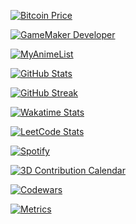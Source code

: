 <!-- Bitcoin & Crypto Stats Badge -->
[![Bitcoin Price](https://img.shields.io/badge/dynamic/json?url=https://api.coingecko.com/api/v3/simple/price?ids=bitcoin&vs_currencies=usd&label=BTC&query=$.bitcoin.usd&suffix=%20USD&color=F7931A&logo=bitcoin&logoColor=white&style=for-the-badge)](https://www.coingecko.com/en/coins/bitcoin)

<!-- GameMaker Trophy Badge -->
[![GameMaker Developer](https://img.shields.io/badge/GameMaker-Developer-black?style=for-the-badge&logo=data:image/svg+xml;base64,PHN2ZyB4bWxucz0iaHR0cDovL3d3dy53My5vcmcvMjAwMC9zdmciIHZpZXdCb3g9IjAgMCA1MTIgNTEyIj48cGF0aCBmaWxsPSIjZmZmIiBkPSJNNDU3LjUyLDI1NS4zNUw0MTQsMTU1LjE4bC01NS4xNywxMDAuMTdaIi8+PHBhdGggZmlsbD0iI2ZmZiIgZD0iTTk4LDI1NS4zNWw0My41Mi0xMDAuMTcsNTUuMTcsMTAwLjE3WiIvPjxwYXRoIGZpbGw9IiNmZmYiIGQ9Ik0yNTYsNTQuMzJ2MTUzLjdoLTcybDcyLDEzMS44NFYyMDEuMzhoNzJaIi8+PC9zdmc+)](https://www.yoyogames.com/gamemaker)

<!-- Anime Stats Badge -->
[![MyAnimeList](https://img.shields.io/badge/dynamic/json?url=https://api.jikan.moe/v4/anime/5114&label=Anime%20Dev&suffix=%20Inspired&query=$.data.title&color=2E51A2&logo=myanimelist&logoColor=white&style=for-the-badge)](https://myanimelist.net/)

<!-- GitHub Stats - Interactive -->
[![GitHub Stats](https://github-readme-stats.vercel.app/api?username=joshfisidi&show_icons=true&theme=radical)](https://github.com/joshfisidi)

<!-- GitHub Streak Stats - Interactive -->
[![GitHub Streak](https://github-readme-streak-stats.herokuapp.com/?user=joshfisidi&theme=dark)](https://github.com/joshfisidi)

<!-- Wakatime Coding Stats - Interactive -->
[![Wakatime Stats](https://github-readme-stats.vercel.app/api/wakatime?username=joshfisidi&layout=compact&theme=synthwave)](https://wakatime.com/@joshfisidi)

<!-- LeetCode Stats - Interactive -->
[![LeetCode Stats](https://leetcode-stats-six.vercel.app/api?username=joshfisidi&theme=dark)](https://leetcode.com/joshfisidi)

<!-- Spotify Currently Playing - Interactive -->
[![Spotify](https://spotify-github-profile.vercel.app/api/view?uid=joshfisidi&cover_image=true&theme=novatorem&bar_color=53b14f&bar_color_cover=false)](https://spotify-github-profile.vercel.app/api/view?uid=joshfisidi&redirect=true)

<!-- 3D Contribution Calendar - Interactive -->
[![3D Contribution Calendar](https://skyline.github.com/joshfisidi/2023)](https://skyline.github.com/joshfisidi/2023)

<!-- Codewars Badge - Interactive -->
[![Codewars](https://www.codewars.com/users/joshfisidi/badges/large)](https://www.codewars.com/users/joshfisidi)

<!-- Developer Metrics - Interactive -->
[![Metrics](https://metrics.lecoq.io/joshfisidi?template=classic&base.header=0&base.activity=0&base.community=0&base.repositories=0&base.metadata=0&achievements=1&achievements.threshold=C&achievements.secrets=true&achievements.display=detailed&achievements.limit=0&config.timezone=America%2FNew_York)](https://metrics.lecoq.io/joshfisidi)
